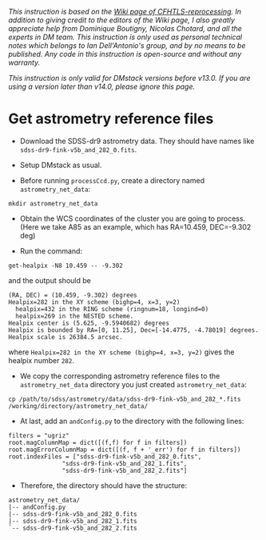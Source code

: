 _This instruction is based on the [Wiki page of CFHTLS-reprocessing](https://github.com/LSSTDESC/ReprocessingTaskForce/wiki). In addition to giving credit to the editors of the Wiki page, I also greatly appreciate help from Dominique Boutigny, Nicolas Chotard, and all the experts in DM team. This instruction is only used as personal technical notes which belongs to Ian Dell'Antonio's group, and by no means to be published. Any code in this instruction is open-source and without any warranty._

_This instruction is only valid for DMstack versions before v13.0. If you are using a version later than v14.0, please ignore this page._

# Get astrometry reference files

* Download the SDSS-dr9 astrometry data. They should have names like `sdss-dr9-fink-v5b_and_282_0.fits`.

* Setup DMstack as usual. 

* Before running `processCcd.py`, create a directory named `astrometry_net_data`:
```
mkdir astrometry_net_data
```

* Obtain the WCS coordinates of the cluster you are going to process. (Here we take A85 as an example, which has RA=10.459, DEC=-9.302 deg)

* Run the command:
```
get-healpix -N8 10.459 -- -9.302
```
and the output should be
```
(RA, DEC) = (10.459, -9.302) degrees
Healpix=282 in the XY scheme (bighp=4, x=3, y=2)
  healpix=432 in the RING scheme (ringnum=18, longind=0)
  healpix=269 in the NESTED scheme.
Healpix center is (5.625, -9.5940682) degrees
Healpix is bounded by RA=[0, 11.25], Dec=[-14.4775, -4.78019] degrees.
Healpix scale is 26384.5 arcsec.
```
where `Healpix=282 in the XY scheme (bighp=4, x=3, y=2)` gives the healpix number `282`.

* We copy the corresponding astrometry reference files to the `astrometry_net_data` directory you just created `astrometry_net_data`:
```
cp /path/to/sdss/astrometry/data/sdss-dr9-fink-v5b_and_282_*.fits /working/directory/astrometry_net_data/
```

* At last, add an `andConfig.py` to the directory with the following lines:
```
filters = "ugriz"
root.magColumnMap = dict([(f,f) for f in filters])
root.magErrorColumnMap = dict([(f, f + '_err') for f in filters])
root.indexFiles = ["sdss-dr9-fink-v5b_and_282_0.fits",
               "sdss-dr9-fink-v5b_and_282_1.fits",
               "sdss-dr9-fink-v5b_and_282_2.fits"]
```

* Therefore, the directory should have the structure:
```
astrometry_net_data/
|-- andConfig.py
|-- sdss-dr9-fink-v5b_and_282_0.fits
|-- sdss-dr9-fink-v5b_and_282_1.fits
`-- sdss-dr9-fink-v5b_and_282_2.fits
```
